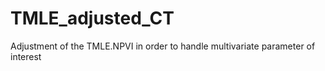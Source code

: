 # TMLE_adjusted_CT
Adjustment of the TMLE.NPVI in order to handle multivariate parameter of interest
